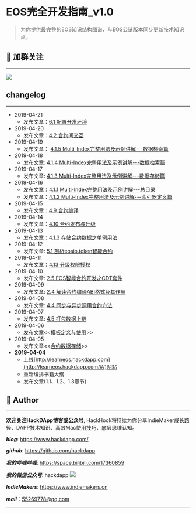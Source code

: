 # EOS完全开发指南_v1.0

> 为你提供最完整的EOS知识结构图谱，与EOS公链版本同步更新技术知识点。

## 📎 加群关注
---
![](http://cdn.hackdapp.com/2019-04-04-IMG_1956.JPG-weixin)

## changelog
----
- 2019-04-21
  - 发布文章：[6.1 配置开发环境](http://learneos.hackdapp.com/#/contracts/practice/prepare)
- 2019-04-20
  - 发布文章：[4.2 合约间交互](http://learneos.hackdapp.com/#/contracts/contract_communication)
- 2019-04-19
  - 发布文章： [4.1.5 Multi-Index完整用法及示例讲解---数据检索篇](http://learneos.hackdapp.com/#/contracts/multiindex_iterator)
- 2019-04-18
  - 发布文章: [4.1.4 Multi-Index完整用法及示例讲解---数据检索篇](http://learneos.hackdapp.com/#/contracts/multiindex_search)
- 2019-04-17
  - 发布文章: [4.1.3 Multi-Index完整用法及示例讲解---数据存储篇](http://learneos.hackdapp.com/#/contracts/multiindex_store)
- 2019-04-16
  - 发布文章：[4.1.1 Multi-Index完整用法及示例讲解---总目录](http://learneos.hackdapp.com/#/contracts/multiindex_begin)
  - 发布文章：[4.1.2 Multi-Index完整用法及示例讲解---索引器定义篇](http://learneos.hackdapp.com/#/contracts/multiindex_idx)
- 2019-04-15
  - 发布文章：[4.9 合约编译](http://learneos.hackdapp.com/#/contracts/contract_compile)
- 2019-04-14
  - 发布文章：[4.10 合约发布与升级](http://learneos.hackdapp.com/#/contracts/contract_deploy)
- 2019-04-13
  - 发布文章：[4.1.3 存储合约数据之单例用法](http://learneos.hackdapp.com/#/contracts/eos_persistent_singleton)
- 2019-04-12
  - 发布文章: [5.1 剖析eosio.token智能合约](http://learneos.hackdapp.com/#/contracts/analyze_eosiotoken)
- 2019-04-11
  - 发布文章：[4.13 分级权限授权](http://learneos.hackdapp.com/#/contracts/eos_contract_auth)
- 2019-04-10
  - 发布文章: [2.5 EOS智能合约开发之CDT套件](http://learneos.hackdapp.com/#/contracts/contract_dev_kit)
- 2019-04-09
  - 发布文章: [2.4 解读合约编译ABI格式及其作用](http://learneos.hackdapp.com/#/contracts/intro_abi)
- 2019-04-08
  - 发布文章: [4.4 同步与异步调用合约方法](contracts/inline_deferred_actions)
- 2019-04-07
  - 发布文章: [4.5 打包数据上链](contracts/store_data2chain)
- 2019-04-06
  - 发布文章<<[模板定义与使用](cplus/cplus_templates)>>
- 2019-04-05
  - 发布文章<<[合约数据存储](contracts/data_persistent)>>
- **2019-04-04**
  - 上线[http://learneos.hackdapp.com](http://learneos.hackdapp.com/#/)网站
  - 重新编排书籍大纲
  - 发布文章(1.1、1.2、1.3章节)


## 👤 Author

------------------------------------------------------------------------------------------------------------

**欢迎关注HackDApp博客或公众号**, HackHook将持续为你分享IndieMaker成长路径、DAPP技术知识、高效Mac使用技巧、底层思维认知。



***blog***:     https://www.hackdapp.com/

***github***:   https://github.com/hackdapp

***我的哔哩哔哩***:   https://space.bilibili.com/17360859

***我的微信公众号***: hackdapp
  ![](http://cdn.hackdapp.com/2019-04-03-mysign.jpg)

***IndieMakers***:  https://www.indiemakers.cn

***mail***：55269778@qq.com

------------------------------------------------------------------------------------------------------------
